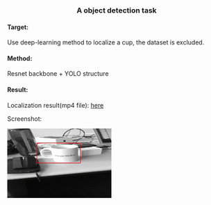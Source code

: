 <center>
    <h3>
        A object detection task
    </h3>
</center>

#### Target: 

Use deep-learning method to localize a cup, the dataset is excluded.



#### Method:

Resnet backbone + YOLO structure



#### Result:

Localization result(mp4 file): [here](https://github.com/TSuXinH/object_localization/blob/master/final/YOLO_like/test.mp4)

Screenshot: 

<p>
    <img src='https://github.com/TSuXinH/object_localization/blob/master/final/YOLO_like/test_result.png' width='240' height='160'>
</p>
                                                                                                                              
